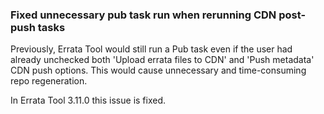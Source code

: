 ### Fixed unnecessary pub task run when rerunning CDN post-push tasks

Previously, Errata Tool would still run a Pub task even if the user had already unchecked both
'Upload errata files to CDN' and 'Push metadata' CDN push options. This would
cause unnecessary and time-consuming repo regeneration.

In Errata Tool 3.11.0 this issue is fixed.
